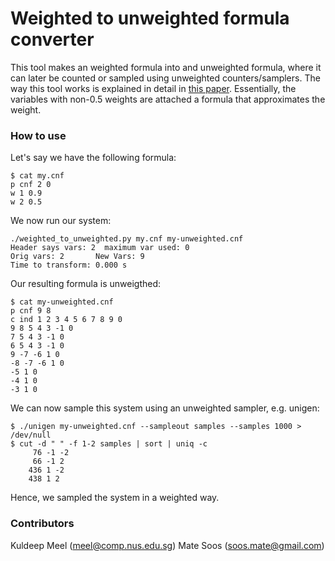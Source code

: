 # Weighted to unweighted formula converter
This tool makes an weighted formula into and unweighted formula, where it can later be counted or sampled using unweighted counters/samplers. The way this tool works is explained in detail in [this paper](https://www.comp.nus.edu.sg/~meel/Papers/ijcai15.pdf). Essentially, the variables with non-0.5 weights are attached a formula that approximates the weight.

### How to use ###
Let's say we have the following formula:

```
$ cat my.cnf
p cnf 2 0
w 1 0.9
w 2 0.5
```

We now run our system:

```
./weighted_to_unweighted.py my.cnf my-unweighted.cnf
Header says vars: 2  maximum var used: 0
Orig vars: 2       New Vars: 9
Time to transform: 0.000 s
```

Our resulting formula is unweigthed:

```
$ cat my-unweighted.cnf
p cnf 9 8
c ind 1 2 3 4 5 6 7 8 9 0
9 8 5 4 3 -1 0
7 5 4 3 -1 0
6 5 4 3 -1 0
9 -7 -6 1 0
-8 -7 -6 1 0
-5 1 0
-4 1 0
-3 1 0
```

We can now sample this system using an unweighted sampler, e.g. unigen:

```
$ ./unigen my-unweighted.cnf --sampleout samples --samples 1000 > /dev/null
$ cut -d " " -f 1-2 samples | sort | uniq -c
     76 -1 -2
     66 -1 2
    436 1 -2
    438 1 2
```

Hence, we sampled the system in a weighted way.

### Contributors ###
Kuldeep Meel (meel@comp.nus.edu.sg)
Mate Soos (soos.mate@gmail.com)
